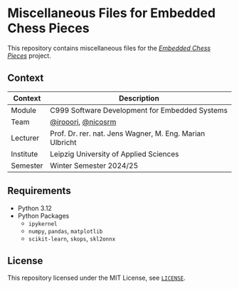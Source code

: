 # Miscellaneous Files for Embedded Chess Pieces

This repository contains miscellaneous files for the [*Embedded Chess Pieces*](https://github.com/embedded-chess/embedded-chess-pieces) project.


## Context

| Context    | Description                                                                         |
|------------|-------------------------------------------------------------------------------------|
| Module     | C999 Software Development for Embedded Systems                                      |
| Team       | [@irooori](https://github.com/irooori), [@nicosrm](https://github.com/nicosrm)      |
| Lecturer   | Prof. Dr. rer. nat. Jens Wagner, M. Eng. Marian Ulbricht                            |
| Institute  | Leipzig University of Applied Sciences                                              |
| Semester   | Winter Semester 2024/25                                                             |


## Requirements

- Python 3.12
- Python Packages
    - `ipykernel`
    - `numpy`, `pandas`, `matplotlib`
    - `scikit-learn`, `skops`, `skl2onnx`

## License

This repository licensed under the MIT License, see [`LICENSE`](./LICENSE).
